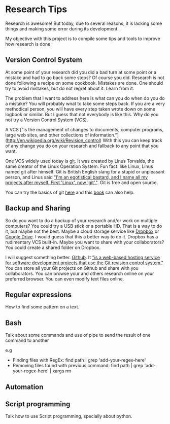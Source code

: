 Research Tips
=============

Research is awesome! But today, due to several reasons, it is lacking some things and making some error during its development.

My objective with this project is to compile some tips and tools to improve how research is done.


Version Control System
----------------------

At some point of your research did you did a bad turn at some point or a mistake and had to go back some steps? Of course you did. Research is not done following a recipe on some cookbook. Mistakes are done. One should try to avoid mistakes, but do not regret about it. Learn from it. 

The problem that I want to address here is what can you do when do you do a mistake? You will probably wnat to take some steps back. If you are a very methodical person, you will have every step taken wrote down on some logbook or similar. But I guess that not everybody is like this. Why do you not try a Version Control System (VCS).

A VCS ["is the management of changes to documents, computer programs, large web sites, and other collections of information."] (http://en.wikipedia.org/wiki/Revision_control) With this you can keep track of any change you do on your research and fallback to any point that you want.

One VCS widely used today is [git](http://git-scm.com/). It was created by Linus Torvalds, the same creator of the Linux Operation System. Fun fact: like Linux, Linus named git after himself. Git is British English slang for a stupid or unpleasant person, and Linus said ["I'm an egotistical bastard, and I name all my projects after myself. First 'Linux', now 'git'."](https://git.wiki.kernel.org/index.php/GitFaq#Why_the_.27Git.27_name.3F). Git is free and open source. 

You can try the basics of git [here](http://try.github.io/levels/1/challenges/1) and this [book](http://git-scm.com/book) can also help.

Backup and Sharing
------------------

So do you want to do a backup of your research and/or work on multiple computers? You could try a USB stick or a portable HD. That is a way to do it, but maybe not the best. Maybe a cloud storage service like [Dropbox](https://www.dropbox.com/) or [Google Drive](https://drive.google.com/). I would guess that this a better way to do it. Dropbox has a rudimentary VCS built-in. Maybe you want to share with your collaborators? You could create a shared folder on Dropbox.

I will suggest something better. [Github](https://github.com/about). It ["is a web-based hosting service for software development projects that use the Git revision control system."](https://en.wikipedia.org/wiki/GitHub) You can store all your Git projects on Github and share with you collaborators. You can browse your and others research online on your preferred browser. You can even modify text files online.

Regular expressions
-------------------

How to find some pattern on a text.

Bash
----

Talk about some commands and use of pipe to send the result of one command to another

e.g

* Finding files with RegEx: find path | grep 'add-your-regex-here'
* Removing files found with previous command: find path | grep 'add-your-regex-here' | xargs rm

Automation
----------


Script programming
------------------

Talk how to use Script programming, specially about python.

